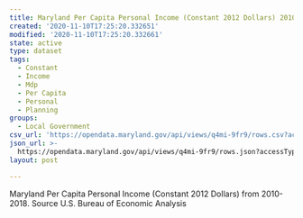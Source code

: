 ```yaml
---
title: Maryland Per Capita Personal Income (Constant 2012 Dollars) 2010-2018
created: '2020-11-10T17:25:20.332651'
modified: '2020-11-10T17:25:20.332661'
state: active
type: dataset
tags:
  - Constant
  - Income
  - Mdp
  - Per Capita
  - Personal
  - Planning
groups:
  - Local Government
csv_url: 'https://opendata.maryland.gov/api/views/q4mi-9fr9/rows.csv?accessType=DOWNLOAD'
json_url: >-
  https://opendata.maryland.gov/api/views/q4mi-9fr9/rows.json?accessType=DOWNLOAD
layout: post

---
```

Maryland Per Capita Personal Income (Constant 2012 Dollars) from 2010-2018. Source U.S. Bureau of Economic Analysis
